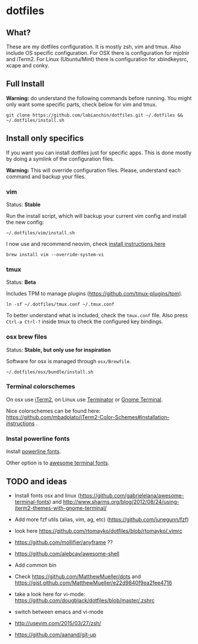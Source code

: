 
dotfiles
===========

## What?

These are my dotfiles configuration. It is mostly zsh, vim and tmux.
Also include OS specific configuration.
For OSX there is configuration for mjolnir and iTerm2.
For Linux (Ubuntu/Mint) there is configuration for xbindkeysrc, xcape and conky.

## Full Install

**Warning:** do understand the following commands before running.
You might only want some specific parts, check below for vim and tmux.

```
git clone https://github.com/labianchin/dotfiles.git ~/.dotfiles && ~/.dotfiles/install.sh
```

## Install only specifics

If you want you can install dotfiles just for specific apps. This is done mostly by doing a symlink of the configuration files.

**Warning:** This will override configuration files. Please, understand each command and backup your files.

### vim

Status: **Stable**

Run the install script, which will backup your current vim config and install the new config:

```
~/.dotfiles/vim/install.sh
```

I now use and recommend neovim, check [install instructions here](https://github.com/neovim/neovim/wiki/Installing-Neovim)

```
brew install vim --override-system-vi
```

### tmux

Status: **Beta**

Includes TPM to manage plugins (https://github.com/tmux-plugins/tpm).

```
ln -sf ~/.dotfiles/tmux.conf ~/.tmux.conf
```

To better understand what is included, check the `tmux.conf` file.
Also press `Ctrl-a Ctrl-?` inside tmux to check the configured key bindings.

### osx brew files

Status: **Stable, but only use for inspiration**

Software for osx is managed through `osx/Brewfile`.

```
~/.dotfiles/osx/bundle/install.sh
```

### Terminal colorschemes

On osx use [iTerm2](), on Linux use [Terminator]() or [Gnome Terminal]().

Nice colorschemes can be found here: https://github.com/mbadolato/iTerm2-Color-Schemes#installation-instructions .

### Instal powerline fonts

Install [powerline fonts](https://github.com/powerline/fonts).

Other option is to [awesome terminal fonts](https://github.com/gabrielelana/awesome-terminal-fonts).

## TODO and ideas

- Install fonts osx and linux (https://github.com/gabrielelana/awesome-terminal-fonts) and http://www.sharms.org/blog/2012/08/24/using-iterm2-themes-with-gnome-terminal/
- Add more fzf utils (alias, vim, ag, etc) (https://github.com/junegunn/fzf)
- look here https://github.com/rtomayko/dotfiles/blob/rtomayko/.vimrc
- https://github.com/mollifier/anyframe ??

- https://github.com/alebcay/awesome-shell
- Add common bin
- Check https://github.com/MatthewMueller/dots and https://gist.github.com/MatthewMueller/e22d9840f9ea2fee4716
- take a look here for vi-mode: https://github.com/dougblack/dotfiles/blob/master/.zshrc
- switch between emacs and vi-mode
- http://usevim.com/2015/03/27/zsh/
- https://github.com/aanand/git-up
